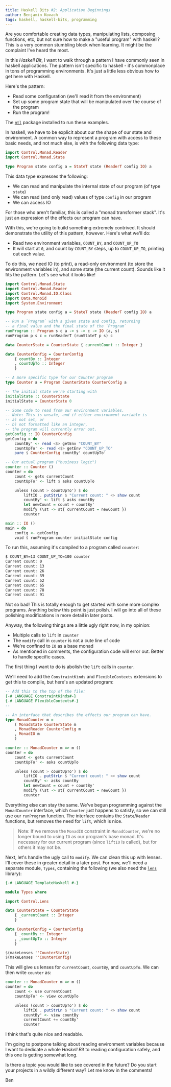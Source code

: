 ```yaml
---
title: Haskell Bits #2: Application Beginnings 
author: Benjamin Kovach
tags: haskell, haskell-bits, programming
---
```


Are you comfortable creating
data types, manipulating lists, composing functions, etc, but not sure how to make a "useful program" 
with haskell?
This is a very common stumbling block when learning. It might be the complaint I've heard the most. 

In this _Haskell Bit_, I want to walk through a pattern I have commonly seen in haskell applications.
The pattern isn't specific to haskell - it's commonplace in tons of programming environments.
It's just a little less obvious how to get here with Haskell. 

Here's the pattern:

- Read some configuration (we'll read it from the environment)
- Set up some program state that will be manipulated over the course of the program
- Run the program! 

The [`mtl`](https://hackage.haskell.org/package/mtl) package installed to run these examples.

In haskell, we have to be explicit about our the shape of our state and environment. A
common way to represent a program with access to these basic needs, and not much else,
is with the following data type:

```haskell
import Control.Monad.Reader
import Control.Monad.State

type Program state config a = StateT state (ReaderT config IO) a
```

This data type expresses the following:

- We can read and manipulate the internal state of our program (of type `state`)
- We can read (and only read) values of type `config` in our program
- We can access IO

For those who aren't familiar, this is called a "monad transformer stack".
It's just an expression of the effects our program can have.

With this, we're going to build something extremely contrived. It should demonstrate the utility of this
pattern, however. Here's what we'll do:

- Read two environment variables, `COUNT_BY`, and `COUNT_UP_TO`
- It will start at `0`, and count by `COUNT_BY` steps, up to `COUNT_UP_TO`, printing out each value.

To do this, we need IO (to print), a read-only environment (to store the environment variables in), and
some state (the current count). Sounds like it fits the pattern. Let's see what it looks like!

```haskell
import Control.Monad.State
import Control.Monad.Reader
import Control.Monad.IO.Class
import Data.Monoid
import System.Environment

type Program state config a = StateT state (ReaderT config IO) a

-- Run a `Program` with a given state and config, returning
-- a final value and the final state of the `Program`
runProgram :: Program s c a -> s -> c -> IO (a, s)
runProgram p s c = runReaderT (runStateT p s) c

data CounterState = CounterState { currentCount :: Integer }

data CounterConfig = CounterConfig
    { countBy :: Integer
    , countUpTo :: Integer
    }

-- A more specific type for our Counter program
type Counter a = Program CounterState CounterConfig a

-- The initial state we're starting with
initialState :: CounterState
initialState = CounterState 0

-- Some code to read from our environment variables.
-- Note: This is unsafe, and if either environment variable is
-- a) not set, or
-- b) not formatted like an integer,
-- the program will currently error out.
getConfig :: IO CounterConfig
getConfig = do
    countBy' <- read <$> getEnv "COUNT_BY"  
    countUpTo' <- read <$> getEnv "COUNT_UP_TO"
    pure $ CounterConfig countBy' countUpTo' 

-- Our actual program ("business logic")
counter :: Counter () 
counter = do
    count <- gets currentCount
    countUpTo' <- lift $ asks countUpTo

    unless (count > countUpTo') $ do
        liftIO . putStrLn $ "Current count: " <> show count 
        countBy' <- lift $ asks countBy
        let newCount = count + countBy'
        modify (\st -> st{ currentCount = newCount })
        counter

main :: IO ()
main = do
    config <- getConfig
    void $ runProgram counter initialState config
```

To run this, assuming it's compiled to a program called `counter`:

```bash
$ COUNT_BY=13 COUNT_UP_TO=100 counter
Current count: 0
Current count: 13
Current count: 26
Current count: 39
Current count: 52
Current count: 65
Current count: 78
Current count: 91
```

Not so bad! This is totally enough to get started with some more complex programs.
Anything below this point is just polish. I will go into all of these polishing modifications
in more detail in later posts.

Anyway, the following things are a little ugly right now, in my opinion:

- Multiple calls to `lift` in `counter`
- The `modify` call in `counter` is not a cute line of code
- We're confined to `IO` as a base monad
- As mentioned in comments, the configuration code will error out. Better to handle specific cases.

The first thing I want to do is abolish the `lift` calls in `counter`.

We'll need to add the `ConstraintKinds` and `FlexibleContexts` extensions to get this to compile, but here's an updated
program:

```haskell
-- Add this to the top of the file:
{-# LANGUAGE ConstraintKinds#-}
{-# LANGUAGE FlexibleContexts#-}
--

-- An interface that describes the effects our program can have.
type MonadCounter m = 
    ( MonadState CounterState m
    , MonadReader CounterConfig m
    , MonadIO m
    )

counter :: MonadCounter m => m () 
counter = do
    count <- gets currentCount
    countUpTo' <- asks countUpTo

    unless (count > countUpTo') $ do
        liftIO . putStrLn $ "Current count: " <> show count 
        countBy' <- asks countBy
        let newCount = count + countBy'
        modify (\st -> st{ currentCount = newCount })
        counter
```

Everything else can stay the same.
We've begun programming against the `MonadCounter` interface, which `Counter` just happens to satisfy,
so we can still use our `runProgram` function.
The interface contains the `State`/`Reader` functions, but removes the need for `lift`, which is nice.

> Note: If we remove the `MonadIO` constraint in `MonadCounter`,
we're no longer bound to using `IO` as our program's base monad.
It's necessary for our current program (since `liftIO` is called), but for others it may not be.

Next, let's handle the ugly call to `modify`. We can clean this up with lenses.
I'll cover these in greater detail in a later post.
For now, we'll need a separate module, `Types`, containing the following (we also need the [`lens`](https://hackage.haskell.org/package/lens) library):

```haskell
{-# LANGUAGE TemplateHaskell #-}

module Types where

import Control.Lens

data CounterState = CounterState
    { _currentCount :: Integer
    }

data CounterConfig = CounterConfig
    { _countBy :: Integer
    , _countUpTo :: Integer
    }

$(makeLenses ''CounterState)
$(makeLenses ''CounterConfig)
```

This will give us lenses for `currentCount`, `countBy`, and `countUpTo`. We can then write `counter` as:

```haskell
counter :: MonadCounter m => m () 
counter = do
    count <- use currentCount
    countUpTo' <- view countUpTo

    unless (count > countUpTo') $ do
        liftIO . putStrLn $ "Current count: " <> show count 
        countBy' <- view countBy
        currentCount += countBy'
        counter
```

I think that's quite nice and readable.

I'm going to postpone talking about reading environment variables because I want to dedicate a whole _Haskell Bit_ to
reading configuration safely, and this one is getting somewhat long.

Is there a topic
you would like to see covered in the future? Do you start your projects in a wildly
different way? Let me know in the comments!

Ben
